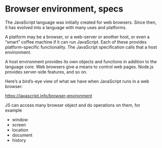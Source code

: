 # Browser environment, specs

The JavaScript language was initially created for web browsers. Since then, it has evolved into a language with many uses and platforms.

A platform may be a browser, or a web-server or another host, or even a “smart” coffee machine if it can run JavaScript. Each of these provides platform-specific functionality. The JavaScript specification calls that a host environment.

A host environment provides its own objects and functions in addition to the language core. Web browsers give a means to control web pages. Node.js provides server-side features, and so on.

Here’s a bird’s-eye view of what we have when JavaScript runs in a web browser:

https://javascript.info/browser-environment

JS can access many browser object and do operations on them, for example

- window
- screen
- location
- document
- history
